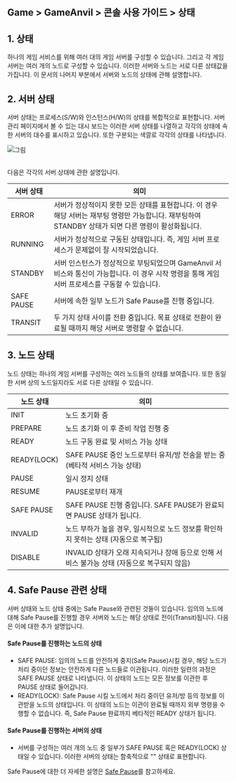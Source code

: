 ## Game > GameAnvil > 콘솔 사용 가이드 > 상태


## 1. 상태
하나의 게임 서비스를 위해 여러 대의 게임 서버를 구성할 수 있습니다. 그리고 각 게임 서버는 여러 개의 노드로 구성할 수 있습니다. 이러한 서버와 노드는 서로 다른 상태값을 가집니다. 이 문서의 나머지 부분에서 서버와 노드의 상태에 관해 설명합니다.



## 2. 서버 상태

서버 상태는 프로세스(S/W)와 인스턴스(H/W)의 상태를 복합적으로 표현합니다. 서버 관리 페이지에서 볼 수 있는 대시 보드는 이러한 서버 상태를 나열하고 각각의 상태에 속한 서버의 대수를 표시하고 있습니다. 또한 구분되는 색깔로 각각의 상태를 나타냅니다.

![그림](https://static.toastoven.net/prod_gameanvil/images/console/state/dashboard.png)

<br>
다음은 각각의 서버 상태에 관한 설명입니다.

| 서버 상태      | 의미                                                                                        |
|------------|-------------------------------------------------------------------------------------------|
| ERROR      | 서버가 정상적이지 못한 모든 상태를 표현합니다. 이 경우 해당 서버는 재부팅 명령만 가능합니다. 재부팅하여 STANDBY 상태가 되면 다른 명령이 활성화됩니다. |
| RUNNING    | 서버가 정상적으로 구동된 상태입니다. 즉, 게임 서버 프로세스가 문제없이 잘 시작되었습니다.                                       |
| STANDBY    | 서버 인스턴스가 정상적으로 부팅되었으며 GameAnvil 서비스와 통신이 가능합니다. 이 경우 시작 명령을 통해 게임 서버 프로세스를 구동할 수 있습니다.    |
| SAFE PAUSE | 서버에 속한 일부 노드가 Safe Pause를 진행 중입니다.                                |
| TRANSIT    | 두 가지 상태 사이를 전환 중입니다. 목표 상태로 전환이 완료될 때까지 해당 서버로 명령할 수 없습니다.                                |


## 3. 노드 상태

노드 상태는 하나의 게임 서버를 구성하는 여러 노드들의 상태를 보여줍니다. 또한 동일한 서버 상의 노드일지라도 서로 다른 상태일 수 있습니다. 

| 노드 상태 | 의미 |
| ----------- | --------------------------- |
| INIT | 노드 초기화 중 |
| PREPARE | 노드 초기화 이 후 준비 작업 진행 중 |
| READY | 노드 구동 완료 및 서비스 가능 상태 |
| READY(LOCK) | SAFE PAUSE 중인 노드로부터 유저/방 전송을 받는 중 (베타적 서비스 가능 상태) |
| PAUSE | 일시 정지 상태 |
| RESUME | PAUSE로부터 재개 |
| SAFE PAUSE | SAFE PAUSE 진행 중입니다. SAFE PAUSE가 완료되면 PAUSE 상태가 됩니다. |
| INVALID | 노드 부하가 높을 경우, 일시적으로 노드 정보를 확인하지 못하는 상태 (자동으로 복구됨) |
| DISABLE | INVALID 상태가 오래 지속되거나 장애 등으로 인해 서비스 불가능 상태 (자동으로 복구되지 않음) |



## 4. Safe Pause 관련 상태

서버 상태와 노드 상태 중에는 Safe Pause와 관련된 것들이 있습니다. 임의의 노드에 대해 Safe Pause를 진행할 경우 서버와 노드는 해당 상태로 전이(Transit)됩니다. 다음은 이에 대한 추가 설명입니다.


#### Safe Pause를 진행하는 노드의 상태

* SAFE PAUSE: 임의의 노드를 안전하게 중지(Safe Pause)시킬 경우, 해당 노드가 처리 중이던 정보는 안전하게 다른 노드들로 이관됩니다. 이러한 일련의 과정은 SAFE PAUSE 상태로 나타냅니다. 이 상태의 노드는 모든 정보를 이관한 후 PAUSE 상태로 들어갑니다.
* READY(LOCK): Safe Pause 시킬 노드에서 처리 중이던 유저/방 등의 정보를 이관받을 노드의 상태입니다. 이 상태의 노드는 이관이 완료될 때까지 외부 명령을 수행할 수 없습니다. 즉, Safe Pause 완료까지 베타적인 READY 상태가 됩니다.

#### Safe Pause를 진행하는 서버의 상태

* 서버를 구성하는 여러 개의 노드 중 일부가 SAFE PAUSE 혹은 READY(LOCK) 상태일 수 있습니다. 이러한 서버의 상태는 함축적으로 "" 상태로 표현합니다.


Safe Pause에 대한 더 자세한 설명은 [Safe Pause](console-09-safe-pause.md)를 참고하세요.


